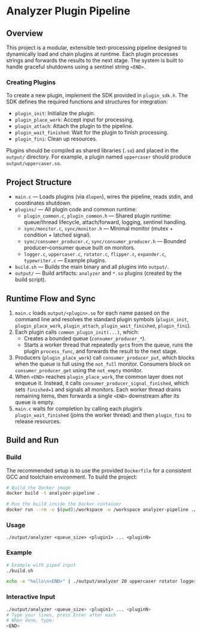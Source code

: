 # Analyzer Plugin Pipeline

## Overview

This project is a modular, extensible text-processing pipeline designed to dynamically load and chain plugins at runtime. Each plugin processes strings and forwards the results to the next stage. The system is built to handle graceful shutdowns using a sentinel string `<END>`.

### Creating Plugins

To create a new plugin, implement the SDK provided in `plugin_sdk.h`. The SDK defines the required functions and structures for integration:
- `plugin_init`: Initialize the plugin.
- `plugin_place_work`: Accept input for processing.
- `plugin_attach`: Attach the plugin to the pipeline.
- `plugin_wait_finished`: Wait for the plugin to finish processing.
- `plugin_fini`: Clean up resources.

Plugins should be compiled as shared libraries (`.so`) and placed in the `output/` directory. For example, a plugin named `uppercaser` should produce `output/uppercaser.so`.

## Project Structure

- `main.c` — Loads plugins (via `dlopen`), wires the pipeline, reads stdin, and coordinates shutdown.
- `plugins/` — All plugin code and common runtime:
  - `plugin_common.c`, `plugin_common.h` — Shared plugin runtime: queue/thread lifecycle, attach/forward, logging, sentinel handling.
  - `sync/monitor.c`, `sync/monitor.h` — Minimal monitor (mutex + condition + latched signal).
  - `sync/consumer_producer.c`, `sync/consumer_producer.h` — Bounded producer–consumer queue built on monitors.
  - `logger.c`, `uppercaser.c`, `rotator.c`, `flipper.c`, `expander.c`, `typewriter.c` — Example plugins.
- `build.sh` — Builds the main binary and all plugins into `output/`.
- `output/` — Build artifacts: `analyzer` and `*.so` plugins (created by the build script).

## Runtime Flow and Sync

1. `main.c` loads `output/<plugin>.so` for each name passed on the command line and resolves the standard plugin symbols (`plugin_init`, `plugin_place_work`, `plugin_attach`, `plugin_wait_finished`, `plugin_fini`).
2. Each plugin calls `common_plugin_init(...)`, which:
   - Creates a bounded queue (`consumer_producer_*`).
   - Starts a worker thread that repeatedly `get`s from the queue, runs the plugin `process_func`, and forwards the result to the next stage.
3. Producers (`plugin_place_work`) call `consumer_producer_put`, which blocks when the queue is full using the `not_full` monitor. Consumers block on `consumer_producer_get` using the `not_empty` monitor.
4. When `<END>` reaches `plugin_place_work`, the common layer does not enqueue it. Instead, it calls `consumer_producer_signal_finished`, which sets `finished=1` and signals all monitors. Each worker thread drains remaining items, then forwards a single `<END>` downstream after its queue is empty.
5. `main.c` waits for completion by calling each plugin’s `plugin_wait_finished` (joins the worker thread) and then `plugin_fini` to release resources.

## Build and Run

### Build

The recommended setup is to use the provided `Dockerfile` for a consistent GCC and toolchain environment. To build the project:

```sh
# Build the Docker image
docker build -t analyzer-pipeline .

# Run the build inside the Docker container
docker run --rm -v $(pwd):/workspace -w /workspace analyzer-pipeline ./build.sh
```

### Usage

```text
./output/analyzer <queue_size> <plugin1> ... <pluginN>
```

### Example

```sh
# Example with piped input
./build.sh

echo -e "hello\n<END>" | ./output/analyzer 20 uppercaser rotator logger
```

### Interactive Input

```sh
./output/analyzer <queue_size> <plugin1> ... <pluginN>
# Type your lines, press Enter after each
# When done, type:
<END>
```
